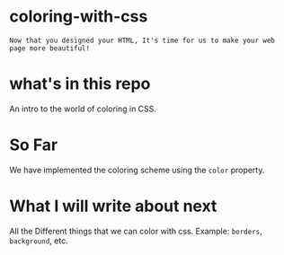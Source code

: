# coloring-with-css
    Now that you designed your HTML, It's time for us to make your web page more beautiful!
    
# what's in this repo

An intro to the world of coloring in CSS.

# So Far
We have implemented the coloring scheme using the `color` property.

# What I will write about next
All the Different things that we can color with css. Example: `borders`, `background`, etc.
